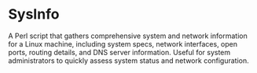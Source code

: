 # SysInfo
A Perl script that gathers comprehensive system and network information for a Linux machine, including system specs, network interfaces, open ports, routing details, and DNS server information. Useful for system administrators to quickly assess system status and network configuration.

